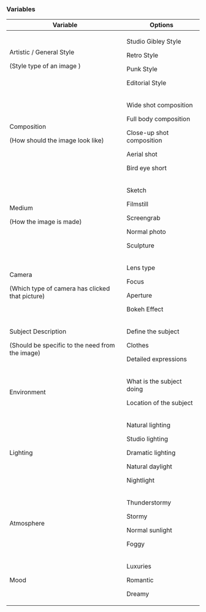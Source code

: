 
### Variables

| Variable | Options                                |
| ----- | -------------------------------------- |
| Artistic / General Style <p> (Style type of an image )| <p> Studio Gibley Style <p> Retro Style <p> Punk Style <p> Editorial Style |
| Composition <p> (How should the image look like)    | <p> Wide shot composition <p> Full body composition <p> Close-up shot composition <p> Aerial shot <p> Bird eye short |
| Medium <p> (How the image is made)    | <p> Sketch <p> Filmstill <p> Screengrab <p> Normal photo <p> Sculpture |
| Camera <p> (Which type of camera has clicked that picture)    | <p> Lens type <p> Focus <p> Aperture <p> Bokeh Effect |
| Subject Description <p> (Should be specific to the need from the image)    | <p> Define the subject <p> Clothes <p> Detailed expressions |
| Environment | <p> What is the subject doing <p> Location of the subject |
| Lighting | <p> Natural lighting <p> Studio lighting <p> Dramatic lighting <p> Natural daylight <p> Nightlight |
| Atmosphere | <p> Thunderstormy <p> Stormy <p> Normal sunlight <p> Foggy |
| Mood | <p> Luxuries <p> Romantic <p> Dreamy |

